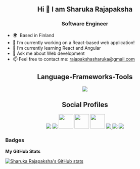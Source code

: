 
<h2 align="center"> Hi 👋 I am Sharuka Rajapaksha</h2>
<h3 align= "center"> Software Engineer</h3>

- 🌍  Based in Finland
- 🔭 I’m currently working on a React-based web application!
- 🌱 I’m currently learning React and Angular 
- 💬 Ask me about Web development
- 📫 Feel free to contact me: rajapakshasharuka@gmail.com

<h2 align="center"> Language-Frameworks-Tools </h2>

<div align = "center">
<a href="https://skillicons.dev">
<img src="https://skillicons.dev/icons?i=react,nodejs,javascript,java,github,git,mysql,html,css,vscode,figma,androidstudio" >
</a>
</div>

<h2 align="center"> Social Profiles </h2>

<div align = "center">
<a href="https://skillicons.dev">
<a href="https://www.linkedin.com/in/sharuka-rajapaksha-243bba170/"><img src="https://skillicons.dev/icons?i=linkedin"></a>
<a href="https://stackoverflow.com/users/12695098/sharuka-rajapaksha"><img src="https://skillicons.dev/icons?i=stackoverflow"></a>
<a href="https://medium.com/@sharukaa" target="_blank" rel="noreferrer"><img src="https://raw.githubusercontent.com/danielcranney/readme-generator/main/public/icons/socials/medium.svg" width="46" height="46" background-color="white"/></a> 
<a href="https://hashnode.com/@sharuka" target="_blank" rel="noreferrer"><img src="https://raw.githubusercontent.com/danielcranney/readme-generator/main/public/icons/socials/hashnode.svg" width="46" height="46"/></a> 
<a href="https://www.youtube.com/channel/UCgQSvCgZ4kNeNqNrc8vZYZQ" target="_blank" rel="noreferrer"><img src="https://raw.githubusercontent.com/danielcranney/readme-generator/main/public/icons/socials/youtube.svg" width="46" height="46" /></a>
 <a href="https://www.instagram.com/sunnyovertheocean/"> <img src="https://skillicons.dev/icons?i=instagram"> <img src="https://skillicons.dev/icons?i=discord"></a>

 <img src ="https://fontawesome.com/icons/medium?i=medium">
</div>


### Badges

<b>My GitHub Stats</b>

<a href="https://github.com/Sharuka-Rajapaksha"><img src="https://github-readme-stats.vercel.app/api?username=Sharuka-Rajapaksha&show_icons=true&hide=&count_private=true&title_color=0891b2&text_color=ffffff&icon_color=0891b2&bg_color=1c1917&hide_border=true&show_icons=true" alt="Sharuka Rajapaksha's GitHub stats" /></a>

